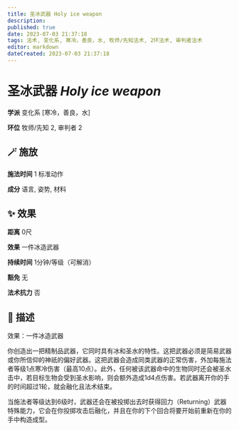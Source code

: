 ```yaml
---
title: 圣冰武器 Holy ice weapon
description: 
published: true
date: 2023-07-03 21:37:18
tags: 法术, 变化系, 寒冷，善良，水, 牧师/先知法术, 2环法术, 审判者法术
editor: markdown
dateCreated: 2023-07-03 21:37:18
---
```


# **圣冰武器** *Holy ice weapon*

**学派** 变化系 \[寒冷，善良，水\] 

**环位** 牧师/先知 2, 审判者 2

## 🪄 施放

**施法时间** 1 标准动作

**成分** 语言, 姿势, 材料

## ✨ 效果  

**距离** 0尺 

**效果** 一件冰造武器 

**持续时间** 1分钟/等级（可解消） 

**豁免** 无

**法术抗力** 否

## 📖 描述

效果：一件冰造武器

你创造出一把精制品武器，它同时具有冰和圣水的特性。这把武器必须是简易武器或你所信仰的神祇的偏好武器。这把武器会造成同类武器的正常伤害，外加每施法者等级1点寒冷伤害（最高10点）。此外，任何被该武器命中的生物同时还会被圣水击中，若目标生物会受到圣水影响，则会额外造成1d4点伤害。若武器离开你的手的时间超过1轮，就会融化且法术结束。

当施法者等级达到6级时，武器还会在被投掷出去时获得回力（Returning）武器特殊能力，它会在你投掷攻击后融化，并且在你的下个回合将要开始前重新在你的手中构造成型。
    